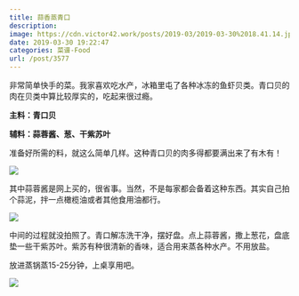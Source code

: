 ```yaml
---
title: 蒜香蒸青口
description: 
image: https://cdn.victor42.work/posts/2019-03/2019-03-30%2018.41.14.jpg
date: 2019-03-30 19:22:47
categories: 菜谱-Food
url: /post/3577
---
```


非常简单快手的菜。我家喜欢吃水产，冰箱里屯了各种冰冻的鱼虾贝类。青口贝的肉在贝类中算比较厚实的，吃起来很过瘾。

**主料：青口贝**

**辅料：蒜蓉酱、葱、干紫苏叶**

准备好所需的料，就这么简单几样。这种青口贝的肉多得都要满出来了有木有！

![](https://cdn.victor42.work/posts/2019-03/2019-03-30%2015.37.33.jpg)


其中蒜蓉酱是网上买的，很省事。当然，不是每家都会备着这种东西。其实自己拍个蒜泥，拌一点橄榄油或者其他食用油都行。

![](https://cdn.victor42.work/posts/2019-03/2019-03-30%2015.07.00.jpg)

中间的过程就没拍照了。青口解冻洗干净，摆好盘。点上蒜蓉酱，撒上葱花，盘底垫一些干紫苏叶。紫苏有种很清新的香味，适合用来蒸各种水产。不用放盐。

放进蒸锅蒸15-25分钟，上桌享用吧。

![](https://cdn.victor42.work/posts/2019-03/2019-03-30%2018.41.14.jpg)
